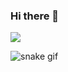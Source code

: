 ### Hi there 👋

<!--
**abbas-nikoo/abbas-nikoo** is a ✨ _special_ ✨ repository because its `README.md` (this file) appears on your GitHub profile.

Here are some ideas to get you started:

- 🔭 I’m currently working on ...
- 🌱 I’m currently learning ...
- 👯 I’m looking to collaborate on ...
- 🤔 I’m looking for help with ...
- 💬 Ask me about ...
- 📫 How to reach me: ...
- 😄 Pronouns: ...
- ⚡ Fun fact: ...
-->

[![](https://visitcount.itsvg.in/api?id=Abbas&label=Back-end%20Web%20Developer&color=12&icon=2&pretty=false)](https://visitcount.itsvg.in)

![snake gif](https://github.com/abbas-nikoo/abbas-nikoo/blob/output/github-contribution-grid-snake.gif)
